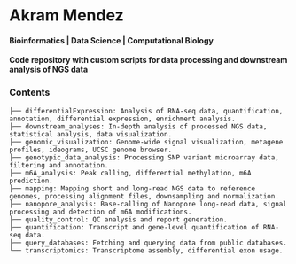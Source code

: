 # Akram Mendez
#### Bioinformatics | Data Science | Computational Biology
**Code repository with custom scripts for data processing and downstream analysis of NGS data**

### Contents
```
├── differentialExpression: Analysis of RNA-seq data, quantification, annotation, differential expression, enrichment analysis.
├── downstream_analyses: In-depth analysis of processed NGS data, statistical analysis, data visualization.
├── genomic_visualization: Genome-wide signal visualization, metagene profiles, ideograms, UCSC genome browser.
├── genotypic_data_analysis: Processing SNP variant microarray data, filtering and annotation.
├── m6A_analysis: Peak calling, differential methylation, m6A prediction.
├── mapping: Mapping short and long-read NGS data to reference genomes, processing alignment files, downsampling and normalization.
├── nanopore_analysis: Base-calling of Nanopore long-read data, signal processing and detection of m6A modifications. 
├── quality_control: QC analysis and report generation.
├── quantification: Transcript and gene-level quantification of RNA-seq data.
├── query_databases: Fetching and querying data from public databases.
└── transcriptomics: Transcriptome assembly, differential exon usage.
```


